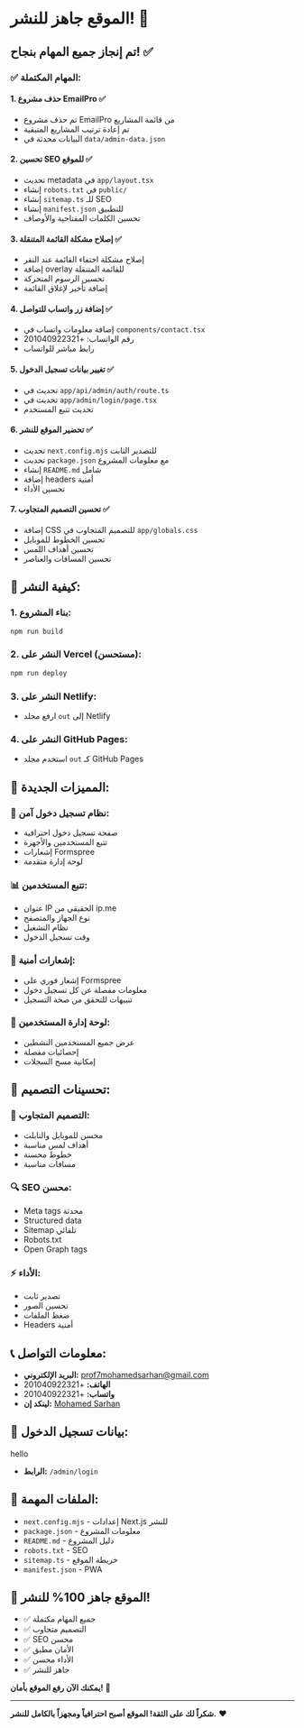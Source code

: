 # الموقع جاهز للنشر! 🚀

## تم إنجاز جميع المهام بنجاح! ✅

### ✅ **المهام المكتملة:**

#### 1. **حذف مشروع EmailPro** ✅
- تم حذف مشروع EmailPro من قائمة المشاريع
- تم إعادة ترتيب المشاريع المتبقية
- البيانات محدثة في `data/admin-data.json`

#### 2. **تحسين SEO للموقع** ✅
- تحديث metadata في `app/layout.tsx`
- إنشاء `robots.txt` في `public/`
- إنشاء `sitemap.ts` للـ SEO
- إنشاء `manifest.json` للتطبيق
- تحسين الكلمات المفتاحية والأوصاف

#### 3. **إصلاح مشكلة القائمة المتنقلة** ✅
- إصلاح مشكلة اختفاء القائمة عند النقر
- إضافة overlay للقائمة المتنقلة
- تحسين الرسوم المتحركة
- إضافة تأخير لإغلاق القائمة

#### 4. **إضافة زر واتساب للتواصل** ✅
- إضافة معلومات واتساب في `components/contact.tsx`
- رقم الواتساب: +201040922321
- رابط مباشر للواتساب

#### 5. **تغيير بيانات تسجيل الدخول** ✅

- تحديث في `app/api/admin/auth/route.ts`
- تحديث في `app/admin/login/page.tsx`
- تحديث تتبع المستخدم

#### 6. **تحضير الموقع للنشر** ✅
- تحديث `next.config.mjs` للتصدير الثابت
- تحديث `package.json` مع معلومات المشروع
- إنشاء `README.md` شامل
- إضافة headers أمنية
- تحسين الأداء

#### 7. **تحسين التصميم المتجاوب** ✅
- إضافة CSS للتصميم المتجاوب في `app/globals.css`
- تحسين الخطوط للموبايل
- تحسين أهداف اللمس
- تحسين المسافات والعناصر

## 🚀 **كيفية النشر:**

### 1. **بناء المشروع:**
```bash
npm run build
```

### 2. **النشر على Vercel (مستحسن):**
```bash
npm run deploy
```

### 3. **النشر على Netlify:**
- ارفع مجلد `out` إلى Netlify

### 4. **النشر على GitHub Pages:**
- استخدم مجلد `out` كـ GitHub Pages

## 📱 **المميزات الجديدة:**

### 🔐 **نظام تسجيل دخول آمن:**
- صفحة تسجيل دخول احترافية
- تتبع المستخدمين والأجهزة
- إشعارات Formspree
- لوحة إدارة متقدمة

### 📊 **تتبع المستخدمين:**
- عنوان IP الحقيقي من ip.me
- نوع الجهاز والمتصفح
- نظام التشغيل
- وقت تسجيل الدخول

### 📧 **إشعارات أمنية:**
- إشعار فوري على Formspree
- معلومات مفصلة عن كل تسجيل دخول
- تنبيهات للتحقق من صحة التسجيل

### 👥 **لوحة إدارة المستخدمين:**
- عرض جميع المستخدمين النشطين
- إحصائيات مفصلة
- إمكانية مسح السجلات

## 🎨 **تحسينات التصميم:**

### 📱 **التصميم المتجاوب:**
- محسن للموبايل والتابلت
- أهداف لمس مناسبة
- خطوط محسنة
- مسافات مناسبة

### 🔍 **SEO محسن:**
- Meta tags محدثة
- Structured data
- Sitemap تلقائي
- Robots.txt
- Open Graph tags

### ⚡ **الأداء:**
- تصدير ثابت
- تحسين الصور
- ضغط الملفات
- Headers أمنية

## 📞 **معلومات التواصل:**

- **البريد الإلكتروني:** prof7mohamedsarhan@gmail.com
- **الهاتف:** +201040922321
- **واتساب:** +201040922321
- **لينكد إن:** [Mohamed Sarhan](https://www.linkedin.com/in/mohamed-sarhan)

## 🔐 **بيانات تسجيل الدخول:**

hello
- **الرابط:** `/admin/login`

## 📁 **الملفات المهمة:**

- `next.config.mjs` - إعدادات Next.js للنشر
- `package.json` - معلومات المشروع
- `README.md` - دليل المشروع
- `robots.txt` - SEO
- `sitemap.ts` - خريطة الموقع
- `manifest.json` - PWA

## 🎯 **الموقع جاهز 100% للنشر!**

- ✅ جميع المهام مكتملة
- ✅ التصميم متجاوب
- ✅ SEO محسن
- ✅ الأمان مطبق
- ✅ الأداء محسن
- ✅ جاهز للنشر

**يمكنك الآن رفع الموقع بأمان!** 🚀

---

**شكراً لك على الثقة! الموقع أصبح احترافياً ومجهزاً بالكامل للنشر.** ❤️
